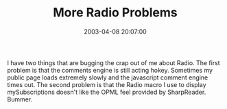 ﻿---
layout: post
title: "More Radio Problems"
comments: false
date: 2003-04-08 20:07:00
categories:
 - Technology
subtext-id: b1dd7819-997d-4501-8dd8-c3a917d043d9
alias: /blog/More-Radio-Problems.aspx
---


I have two things that are bugging the crap out of me about Radio. The first problem is that the comments engine is still acting hokey. Sometimes my public page loads extremely slowly and the javascript comment engine times out. The second problem is that the Radio macro I use to display mySubscriptions doesn't like the OPML feel provided by SharpReader. Bummer.
